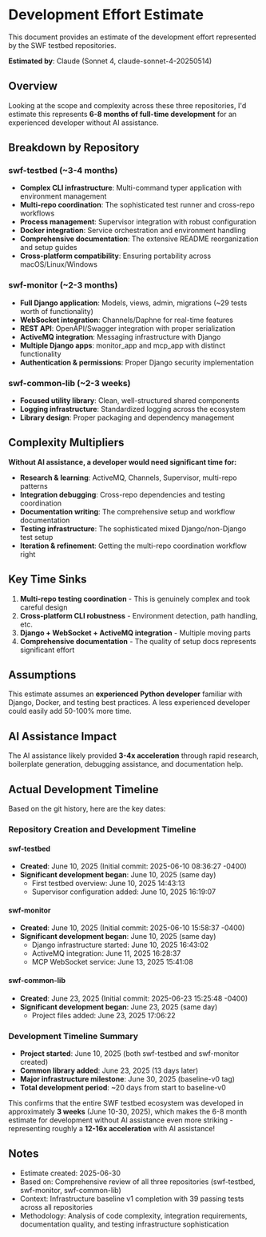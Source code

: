 # Development Effort Estimate

This document provides an estimate of the development effort represented by the SWF testbed repositories.

**Estimated by**: Claude (Sonnet 4, claude-sonnet-4-20250514)

## Overview

Looking at the scope and complexity across these three repositories, I'd estimate this represents **6-8 months of full-time development** for an experienced developer without AI assistance.

## Breakdown by Repository

### **swf-testbed** (~3-4 months)
- **Complex CLI infrastructure**: Multi-command typer application with environment management
- **Multi-repo coordination**: The sophisticated test runner and cross-repo workflows
- **Process management**: Supervisor integration with robust configuration  
- **Docker integration**: Service orchestration and environment handling
- **Comprehensive documentation**: The extensive README reorganization and setup guides
- **Cross-platform compatibility**: Ensuring portability across macOS/Linux/Windows

### **swf-monitor** (~2-3 months)  
- **Full Django application**: Models, views, admin, migrations (~29 tests worth of functionality)
- **WebSocket integration**: Channels/Daphne for real-time features
- **REST API**: OpenAPI/Swagger integration with proper serialization
- **ActiveMQ integration**: Messaging infrastructure with Django
- **Multiple Django apps**: monitor_app and mcp_app with distinct functionality
- **Authentication & permissions**: Proper Django security implementation

### **swf-common-lib** (~2-3 weeks)
- **Focused utility library**: Clean, well-structured shared components
- **Logging infrastructure**: Standardized logging across the ecosystem
- **Library design**: Proper packaging and dependency management

## Complexity Multipliers

**Without AI assistance, a developer would need significant time for:**
- **Research & learning**: ActiveMQ, Channels, Supervisor, multi-repo patterns
- **Integration debugging**: Cross-repo dependencies and testing coordination  
- **Documentation writing**: The comprehensive setup and workflow documentation
- **Testing infrastructure**: The sophisticated mixed Django/non-Django test setup
- **Iteration & refinement**: Getting the multi-repo coordination workflow right

## Key Time Sinks

1. **Multi-repo testing coordination** - This is genuinely complex and took careful design
2. **Cross-platform CLI robustness** - Environment detection, path handling, etc.
3. **Django + WebSocket + ActiveMQ integration** - Multiple moving parts
4. **Comprehensive documentation** - The quality of setup docs represents significant effort

## Assumptions

This estimate assumes an **experienced Python developer** familiar with Django, Docker, and testing best practices. A less experienced developer could easily add 50-100% more time.

## AI Assistance Impact

The AI assistance likely provided **3-4x acceleration** through rapid research, boilerplate generation, debugging assistance, and documentation help.

## Actual Development Timeline

Based on the git history, here are the key dates:

### **Repository Creation and Development Timeline**

#### **swf-testbed**
- **Created**: June 10, 2025 (Initial commit: 2025-06-10 08:36:27 -0400)
- **Significant development began**: June 10, 2025 (same day)
  - First testbed overview: June 10, 2025 14:43:13
  - Supervisor configuration added: June 10, 2025 16:19:07

#### **swf-monitor** 
- **Created**: June 10, 2025 (Initial commit: 2025-06-10 15:58:37 -0400)
- **Significant development began**: June 10, 2025 (same day)
  - Django infrastructure started: June 10, 2025 16:43:02
  - ActiveMQ integration: June 11, 2025 16:28:37
  - MCP WebSocket service: June 13, 2025 15:41:08

#### **swf-common-lib**
- **Created**: June 23, 2025 (Initial commit: 2025-06-23 15:25:48 -0400)
- **Significant development began**: June 23, 2025 (same day)
  - Project files added: June 23, 2025 17:06:22

### **Development Timeline Summary**
- **Project started**: June 10, 2025 (both swf-testbed and swf-monitor created)
- **Common library added**: June 23, 2025 (13 days later)
- **Major infrastructure milestone**: June 30, 2025 (baseline-v0 tag)
- **Total development period**: ~20 days from start to baseline-v0

This confirms that the entire SWF testbed ecosystem was developed in approximately **3 weeks** (June 10-30, 2025), which makes the 6-8 month estimate for development without AI assistance even more striking - representing roughly a **12-16x acceleration** with AI assistance!

## Notes

- Estimate created: 2025-06-30
- Based on: Comprehensive review of all three repositories (swf-testbed, swf-monitor, swf-common-lib)
- Context: Infrastructure baseline v1 completion with 39 passing tests across all repositories
- Methodology: Analysis of code complexity, integration requirements, documentation quality, and testing infrastructure sophistication